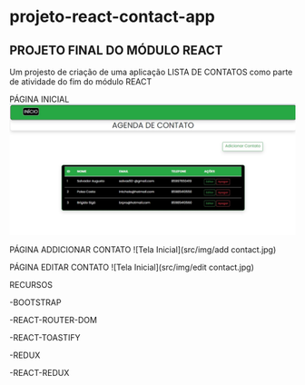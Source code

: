 # projeto-react-contact-app

## PROJETO FINAL DO MÓDULO REACT
Um projesto de criação de uma aplicação LISTA DE CONTATOS como parte de atividade do fim do módulo REACT 

PÁGINA INICIAL
![Tela Inicial](src/img/home.jpg)


PÁGINA ADDICIONAR CONTATO
![Tela Inicial](src/img/add contact.jpg)


PÁGINA EDITAR CONTATO 
![Tela Inicial](src/img/edit contact.jpg)


RECURSOS

-BOOTSTRAP

-REACT-ROUTER-DOM

-REACT-TOASTIFY

-REDUX

-REACT-REDUX
